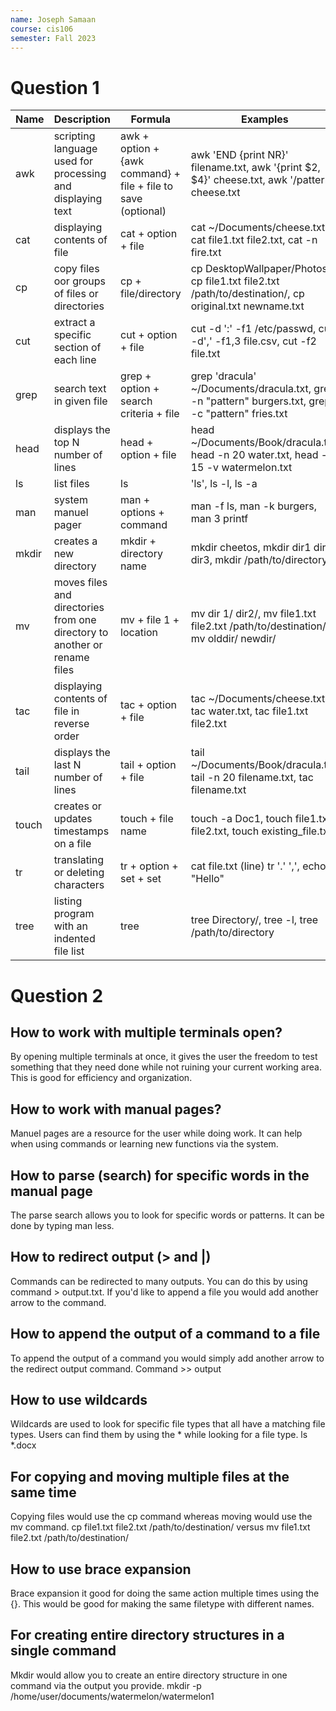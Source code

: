 ```yaml
---
name: Joseph Samaan
course: cis106
semester: Fall 2023
---
```


# Question 1
| Name     | Description                                                               | Formula                                                       | Examples                                                                                              |
| -------- | ------------------------------------------------------------------------- | ------------------------------------------------------------- | ----------------------------------------------------------------------------------------------------- |
| awk      | scripting language used for processing and displaying text                | awk + option + {awk command} + file + file to save (optional) | awk 'END {print NR}' filename.txt, awk '{print $2, $4}' cheese.txt, awk '/pattern/' cheese.txt        |
| cat      | displaying contents of file                                               | cat + option + file                                           | cat ~/Documents/cheese.txt,  cat file1.txt file2.txt, cat -n fire.txt                                 |
| cp       | copy files oor groups of files or directories                             | cp + file/directory                                           | cp DesktopWallpaper/Photos, cp file1.txt file2.txt /path/to/destination/, cp original.txt newname.txt |
| cut      | extract a specific section of each line                                   | cut + option + file                                           | cut -d ':' -f1 /etc/passwd, cut -d',' -f1,3 file.csv, cut -f2 file.txt                                |
| grep     | search text in given file                                                 | grep + option + search criteria + file                        | grep 'dracula' ~/Documents/dracula.txt, grep -n "pattern" burgers.txt, grep -c "pattern" fries.txt    |
| head     | displays the top N number of lines                                        | head + option + file                                          | head ~/Documents/Book/dracula.txt, head -n 20 water.txt,  head -n 15 -v watermelon.txt                |
| ls       | list files                                                                | ls                                                            | 'ls', ls -l, ls -a                                                                                    |
| man      | system manuel pager                                                       | man + options + command                                       | man -f ls, man -k burgers, man 3 printf                                                               |
| mkdir    | creates a new directory                                                   | mkdir + directory name                                        | mkdir cheetos,  mkdir dir1 dir2 dir3,  mkdir /path/to/directory                                       |
| mv       | moves files and directories from one directory to another or rename files | mv + file 1 + location                                        | mv dir 1/ dir2/, mv file1.txt file2.txt /path/to/destination/,  mv olddir/ newdir/                    |
| tac      | displaying contents of file in reverse order                              | tac + option + file                                           | tac ~/Documents/cheese.txt  tac water.txt, tac file1.txt file2.txt                                    |
| tail     | displays the last N number of lines                                       | tail + option + file                                          | tail ~/Documents/Book/dracula.txt, tail -n 20 filename.txt, tac filename.txt                          | tail -n 5                                  |
| touch    | creates or updates timestamps on a file                                   | touch + file name                                             | touch -a Doc1, touch file1.txt file2.txt, touch existing_file.txt                                     |
| tr       | translating or deleting characters                                        | tr + option + set + set                                       | cat file.txt (line) tr '.' ',', echo "Hello"                                                          | tr 'A-Z' 'a-z', echo "This is a sentence." | tr ' ' '\t' |
| tree     | listing program with an indented file list                                | tree                                                          | tree Directory/, tree -l, tree /path/to/directory                                                     |

# Question 2
## How to work with multiple terminals open?
By opening multiple terminals at once, it gives the user the freedom to test something that they need done while not ruining your current working area. This is good for efficiency and organization.
## How to work with manual pages?
Manuel pages are a resource for the user while doing work. It can help when using commands or learning new functions via the system.
## How to parse (search) for specific words in the manual page
The parse search allows you to look for specific words or patterns. It can be done by typing man less.
## How to redirect output (> and |)
Commands can be redirected to many outputs. You can do this by using command > output.txt. If you'd like to append a file you would add another arrow to the command.
## How to append the output of a command to a file
To append the output of a command you would simply add another arrow to the redirect output command. Command >> output
## How to use wildcards
Wildcards are used to look for specific file types that all have a matching file types. Users can find them by using the * while looking for a file type. ls *.docx
## For copying and moving multiple files at the same time
Copying files would use the cp command whereas moving would use the mv command. cp file1.txt file2.txt /path/to/destination/ versus mv file1.txt file2.txt /path/to/destination/
## How to use brace expansion
Brace expansion it good for doing the same action multiple times using the {}. This would be good for making the same filetype with different names.
## For creating entire directory structures in a single command
Mkdir would allow you to create an entire directory structure in one command via the output you provide. mkdir -p /home/user/documents/watermelon/watermelon1